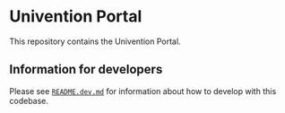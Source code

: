 # Univention Portal

This repository contains the Univention Portal.


## Information for developers

Please see [`README.dev.md`](./README.dev.md) for information about how to
develop with this codebase.
